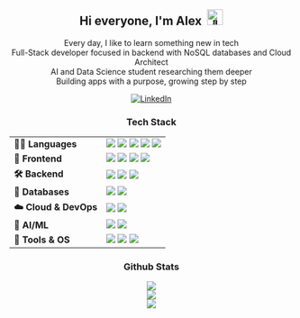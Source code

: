<div align="center">

<h2 id="hi-everyone-i-m-alex-">Hi everyone, I'm Alex &nbsp<img src="https://github.com/wervlad/wervlad/assets/24524555/766d336d-b87d-44ba-807c-c51de2bc6b4d" width="28px" alt="👋"> </h2>

<p>
Every day, I like to learn something new in tech<br>
Full-Stack developer focused in backend with NoSQL databases and Cloud Architect<br>
AI and Data Science student researching them deeper<br>
Building apps with a purpose, growing step by step
</p>

<p align="center">
  <a href="https://www.linkedin.com/in/alexmattyou" target="_blank">
    <img src="https://img.shields.io/badge/LinkedIn-Connect-blue?style=for-the-badge&logo=linkedin&logoColor=white" alt="LinkedIn">
  </a>
</p>

<!-- Website button (uncomment if needed)
<a href="https://alexmatt.onrender.com"><img src="https://img.shields.io/badge/My-Website-72ceff?style=for-the-badge" alt="My - Website"></a> 
-->

<h3 align="center">Tech Stack</h3>

<table align="center">
  <tr>
    <td><strong>👨‍💻 Languages</strong></td>
    <td>
      <img src="https://img.shields.io/badge/-Python-3776AB?style=for-the-badge&logo=python&logoColor=white" />
      <img src="https://img.shields.io/badge/-JavaScript-F7DF1E?style=for-the-badge&logo=javascript&logoColor=black" />
      <img src="https://img.shields.io/badge/-Dart-0175C2?style=for-the-badge&logo=dart&logoColor=white" />
      <img src="https://img.shields.io/badge/-TypeScript-3178C6?style=for-the-badge&logo=typescript&logoColor=white" />
      <img src="https://img.shields.io/badge/-C++-00599C?style=for-the-badge&logo=c%2B%2B&logoColor=white" />
    </td>
  </tr>
  <tr>
    <td><strong>🎨 Frontend</strong></td>
    <td>
      <img src="https://img.shields.io/badge/-HTML5-E34F26?style=for-the-badge&logo=html5&logoColor=white" />
      <img src="https://img.shields.io/badge/-CSS3-1572B6?style=for-the-badge&logo=css3&logoColor=white" />
      <img src="https://img.shields.io/badge/-Bootstrap-7952B3?style=for-the-badge&logo=bootstrap&logoColor=white" />
      <img src="https://img.shields.io/badge/-Flutter-02569B?style=for-the-badge&logo=flutter&logoColor=white" />
    </td>
  </tr>
  <tr>
    <td><strong>🛠 Backend</strong></td>
    <td>
      <img src="https://img.shields.io/badge/-Node.js-339933?style=for-the-badge&logo=node.js&logoColor=white" />
      <img src="https://img.shields.io/badge/-Express-000000?style=for-the-badge&logo=express&logoColor=white" />
      <img src="https://img.shields.io/badge/-GraphQL-E10098?style=for-the-badge&logo=graphql&logoColor=white" />
    </td>
  </tr>
  <tr>
    <td><strong>🧩 Databases</strong></td>
    <td>
      <img src="https://img.shields.io/badge/-MongoDB-47A248?style=for-the-badge&logo=mongodb&logoColor=white" />
      <img src="https://img.shields.io/badge/-DynamoDB-4053D6?style=for-the-badge&logo=amazon-dynamodb&logoColor=white" />
    </td>
  </tr>
  <tr>
    <td><strong>☁️ Cloud & DevOps</strong></td>
    <td>
      <img src="https://img.shields.io/badge/AWS-%23FF9900?style=for-the-badge&logo=amazon-aws&logoColor=white" />
      <img src="https://img.shields.io/badge/-GitHub%20Actions-2088FF?style=for-the-badge&logo=github-actions&logoColor=white" />
    </td>
  </tr>
  <tr>
    <td><strong>🤖 AI/ML</strong></td>
    <td>
      <img src="https://img.shields.io/badge/-Scikit--learn-F7931E?style=for-the-badge&logo=scikit-learn&logoColor=white" />
      <img src="https://img.shields.io/badge/-OpenCV-5C3EE8?style=for-the-badge&logo=opencv&logoColor=white" />
    </td>
  </tr>
  <tr>
    <td><strong>🐧 Tools & OS</strong></td>
    <td>
      <img src="https://img.shields.io/badge/-Linux-FCC624?style=for-the-badge&logo=linux&logoColor=black" />
      <img src="https://img.shields.io/badge/-Git-F05032?style=for-the-badge&logo=git&logoColor=white" />
      <img src="https://img.shields.io/badge/-Figma-F24E1E?style=for-the-badge&logo=figma&logoColor=white" />
    </td>
  </tr>
</table>

<h3 align="center">Github Stats</h3>
<p align="center">
  <a href="https://github.com/AlexMattyou?tab=repositories">
    <img src="https://github-readme-streak-stats.herokuapp.com/?user=AlexMattyou&theme=tokyonight&hide_border=true&card_width=500&background=00000000" />
  </a>
  <br>
  <a href="https://github.com/AlexMattyou?tab=repositories">
    <img src="https://github-readme-stats.vercel.app/api/top-langs/?username=AlexMattyou&layout=compact&hide_border=true&theme=tokyonight&hide=Jupyter%20Notebook&bg_color=00000000&card_width=500" />
  </a>
  <br>
  <a href="https://github.com/AlexMattyou?tab=repositories">
    <img src="https://github-readme-stats.vercel.app/api?username=AlexMattyou&theme=tokyonight&hide_border=true&include_all_commits=false&count_private=false&card_width=500&bg_color=00000000" />
  </a>
</p>

</div>

